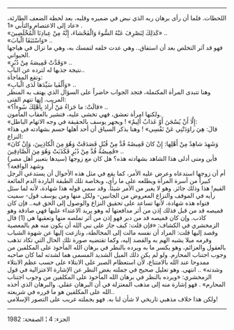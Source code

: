 ------------------------------------------------------------------------

اللحظات. فلما أن رأى برهان ربه الذي نبض في ضميره وقلبه، بعد لحظة الضعف
الطارئة، عاد إلى الاعتصام والتأبي «1» .  
«كَذلِكَ لِنَصْرِفَ عَنْهُ السُّوءَ وَالْفَحْشاءَ، إِنَّهُ مِنْ عِبادِنَا الْمُخْلَصِينَ» ..  
«وَاسْتَبَقَا الْبابَ» ..  
فهو قد آثر التخلص بعد أن استفاق.. وهي عدت خلفه لتمسك به، وهي ما تزال في
هياجها الحيواني.  
«وَقَدَّتْ قَمِيصَهُ مِنْ دُبُرٍ» ..  
نتيجة جذبها له لترده عن الباب..  
وتقع المفاجأة:  
«وَأَلْفَيا سَيِّدَها لَدَى الْبابِ» ..  
وهنا تتبدى المرأة المكتملة، فتجد الجواب حاضراً على السؤال الذي يهتف به
المنظر المريب. إنها تتهم الفتى:  
«قالَتْ: ما جَزاءُ مَنْ أَرادَ بِأَهْلِكَ سُوءاً؟» ..  
ولكنها امرأة تعشق، فهي تخشى عليه، فتشير بالعقاب المأمون.  
«إِلَّا أَنْ يُسْجَنَ أَوْ عَذابٌ أَلِيمٌ» ! ويجهر يوسف بالحقيقة في وجه الاتهام
الباطل:  
«قالَ: هِيَ راوَدَتْنِي عَنْ نَفْسِي» ! وهنا يذكر السياق أن أحد أهلها حسم بشهادته في
هذا النزاع:  
«وَشَهِدَ شاهِدٌ مِنْ أَهْلِها: إِنْ كانَ قَمِيصُهُ قُدَّ مِنْ قُبُلٍ فَصَدَقَتْ وَهُوَ مِنَ الْكاذِبِينَ، وَإِنْ
كانَ قَمِيصُهُ قُدَّ مِنْ دُبُرٍ فَكَذَبَتْ وَهُوَ مِنَ الصَّادِقِينَ» ..  
فأين ومتى أدلى هذا الشاهد بشهادته هذه؟ هل كان مع زوجها (سيدها بتعبير أهل
مصر) وشهد الواقعة؟  
أم أن زوجها استدعاه وعرض عليه الأمر، كما يقع في مثل هذه الأحوال أن
يستدعي الرجل كبيراً من أسرة المرأة ويطلعه على ما رأى، وبخاصة تلك الطبقة
الباردة الدم المائعة القيم! هذا وذلك جائز. وهو لا يغير من الأمر شيئاً.
وقد سمي قوله هذا شهادة، لأنه لما سئل رأيه في الموقف والنزاع المعروض من
الجانبين- ولكل منها ومن يوسف قول- سميت فتواه هذه شهادة، لأنها تساعد على
تحقيق النزاع والوصول إلى الحق فيه.. فإن كان قميصه قد من قبل فذلك إذن من
أثر مدافعتها له وهو يريد الاعتداء عليها فهي صادقة وهو كاذب. وإن كان
قميصه قد من دبر فهو إذن من أثر تملصه منها وتعقبها هي (1) قال الزمخشري في
الكشاف: «فإن قلت: كيف جاز على نبي الله أن يكون منه هم بالمعصية وقصد
إليها قلت: المراد أن نفسه مالت إلى المخالطة، ونازعت إليها عن شهوة الشباب
وقرمه ميلا يشبه الهم به والقصد إليه، وكما تقتضيه صورة تلك الحال التي
تكاد تذهب بالعقول والعزائم، وهو يكسر ما به ويرده بالنظر في برهان الله
المأخوذ على المكلفين من وجوب اجتناب المحارم. ولو لم يكن ذلك الميل الشديد
المسمى هما لشدته لما كان صاحبه ممدوحا عند الله بالامتناع، لأن استعظام
الصبر على الابتلاء على حسب عظم الابتلاء وشدته» .. انتهى. وهو تعليل صحيح
في جملته بغض النظر عن الإشارة الاعتزالية في قول الزمخشري: «ويرده بالنظر
في برهان الله المأخوذ على المكلفين من وجوب اجتناب المحارم» . فهو إشارة
منه إلى مذهب المعتزلة في أن البرهان عقلي. والبرهان الذي أخذه الله على
المكلفين هو ما قرره في شريعته..  
ولكن هذا خلاف مذهبي تاريخي لا شأن لنا به. فهو بجملته غريب على التصور
الإسلامي!

------------------------------------------------------------------------

الجزء: 4 ¦ الصفحة: 1982
